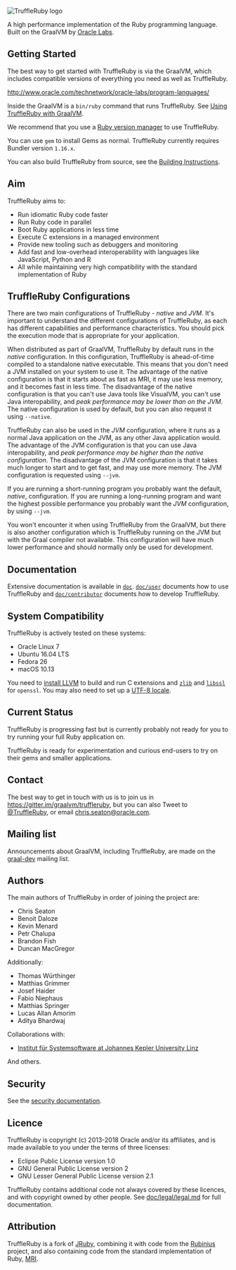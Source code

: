 ![TruffleRuby logo](logo/png/truffleruby_logo_horizontal_medium.png)

A high performance implementation of the Ruby programming language. Built on the
GraalVM by [Oracle Labs](https://labs.oracle.com).

## Getting Started

The best way to get started with TruffleRuby is via the GraalVM, which includes
compatible versions of everything you need as well as TruffleRuby.

http://www.oracle.com/technetwork/oracle-labs/program-languages/

Inside the GraalVM is a `bin/ruby` command that runs TruffleRuby. See
[Using TruffleRuby with GraalVM](doc/user/using-graalvm.md).

We recommend that you use a [Ruby version manager](doc/user/ruby-managers.md)
to use TruffleRuby.

You can use `gem` to install Gems as normal.
TruffleRuby currently requires Bundler version `1.16.x`.

You can also build TruffleRuby from source, see the
[Building Instructions](doc/contributor/workflow.md).

## Aim

TruffleRuby aims to:

* Run idiomatic Ruby code faster
* Run Ruby code in parallel
* Boot Ruby applications in less time
* Execute C extensions in a managed environment
* Provide new tooling such as debuggers and monitoring
* Add fast and low-overhead interoperability with languages like JavaScript, Python and R
* All while maintaining very high compatibility with the standard implementation of Ruby

## TruffleRuby Configurations

There are two main configurations of TruffleRuby - *native* and *JVM*. It's
important to understand the different configurations of TruffleRuby, as each has
different capabilities and performance characteristics. You should pick the
execution mode that is appropriate for your application.

When distributed as part of GraalVM, TruffleRuby by default runs in the *native*
configuration. In this configuration, TruffleRuby is ahead-of-time compiled to a
standalone native executable. This means that you don't need a JVM installed on
your system to use it. The advantage of the native configuration is that it
starts about as fast as MRI, it may use less memory, and it becomes fast in less
time. The disadvantage of the native configuration is that you can't use Java
tools like VisualVM, you can't use Java interopability, and *peak performance
may be lower than on the JVM*. The native configuration is used by default, but
you can also request it using `--native`.

TruffleRuby can also be used in the *JVM* configuration, where it runs as a
normal Java application on the JVM, as any other Java application would. The
advantage of the JVM configuration is that you can use Java interopability, and
*peak performance may be higher than the native configuration*. The disadvantage
of the JVM configuration is that it takes much longer to start and to get fast,
and may use more memory. The JVM configuration is requested using `--jvm`.

If you are running a short-running program you probably want the default,
*native*, configuration. If you are running a long-running program and want the
highest possible performance you probably want the *JVM* configuration, by using
`--jvm`.

You won't encounter it when using TruffleRuby from the GraalVM, but there is
also another configuration which is TruffleRuby running on the JVM but with the
Graal compiler not available. This configuration will have much lower
performance and should normally only be used for development.

## Documentation

Extensive documentation is available in [`doc`](doc).
[`doc/user`](doc/user) documents how to use TruffleRuby and
[`doc/contributor`](doc/contributor) documents how to develop TruffleRuby.

## System Compatibility

TruffleRuby is actively tested on these systems:

* Oracle Linux 7
* Ubuntu 16.04 LTS
* Fedora 26
* macOS 10.13

You need to [install LLVM](doc/user/installing-llvm.md) to build and run C
extensions and [`zlib`](doc/user/installing-zlib.md) and
[`libssl`](doc/user/installing-libssl.md) for `openssl`. You may also need to
set up a [UTF-8 locale](doc/user/utf8-locale.md).

## Current Status

TruffleRuby is progressing fast but is currently probably not ready for you to
try running your full Ruby application on.

TruffleRuby is ready for experimentation and curious end-users to try on their
gems and smaller applications.

## Contact

The best way to get in touch with us is to join us in
https://gitter.im/graalvm/truffleruby, but you can also Tweet to
[@TruffleRuby](https://twitter.com/truffleruby), or email
chris.seaton@oracle.com.

## Mailing list

Announcements about GraalVM, including TruffleRuby, are made on the
[graal-dev](http://mail.openjdk.java.net/mailman/listinfo/graal-dev) mailing list.

## Authors

The main authors of TruffleRuby in order of joining the project are:

* Chris Seaton
* Benoit Daloze
* Kevin Menard
* Petr Chalupa
* Brandon Fish
* Duncan MacGregor

Additionally:

* Thomas Würthinger
* Matthias Grimmer
* Josef Haider
* Fabio Niephaus
* Matthias Springer
* Lucas Allan Amorim
* Aditya Bhardwaj

Collaborations with:

* [Institut für Systemsoftware at Johannes Kepler University
   Linz](http://ssw.jku.at)

And others.

## Security

See the [security documentation](doc/user/security.md).

## Licence

TruffleRuby is copyright (c) 2013-2018 Oracle and/or its
affiliates, and is made available to you under the terms of three licenses:

* Eclipse Public License version 1.0
* GNU General Public License version 2
* GNU Lesser General Public License version 2.1

TruffleRuby contains additional code not always covered by these licences, and
with copyright owned by other people. See
[doc/legal/legal.md](doc/legal/legal.md) for full documentation.

## Attribution

TruffleRuby is a fork of [JRuby](https://github.com/jruby/jruby), combining it
with code from the [Rubinius](https://github.com/rubinius/rubinius) project, and
also containing code from the standard implementation of Ruby,
[MRI](https://github.com/ruby/ruby).
